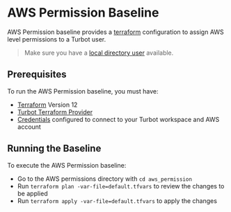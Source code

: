 # AWS Permission Baseline

AWS Permission baseline provides a [terraform](https://www.terraform.io) configuration to assign AWS level permissions to a Turbot user.

> Make sure you have a [local directory user](https://turbot-dev.com/v5/docs/api/terraform/resources/turbot_local_directory_user) available.

## Prerequisites

To run the AWS Permission baseline, you must have:

  - [Terraform](https://www.terraform.io) Version 12
  - [Turbot Terraform Provider](https://github.com/turbotio/terraform-provider-turbot)
  - [Credentials](https://turbot-dev.com/v5/docs/api/credentials) configured to connect to your Turbot workspace and AWS account

## Running the Baseline

To execute the AWS Permission baseline:

- Go to the AWS permissions directory with `cd aws_permission`
- Run `terraform plan -var-file=default.tfvars` to review the changes to be applied
- Run `terraform apply -var-file=default.tfvars` to apply the changes